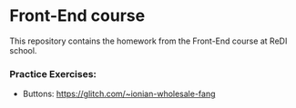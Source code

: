 # Front-End course
This repository contains the homework from the Front-End course at ReDI school.

### Practice Exercises:
- Buttons: https://glitch.com/~ionian-wholesale-fang